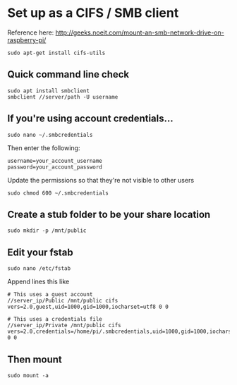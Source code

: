 # Set up as a CIFS / SMB client
Reference here: http://geeks.noeit.com/mount-an-smb-network-drive-on-raspberry-pi/

```
sudo apt-get install cifs-utils
```

## Quick command line check

```
sudo apt install smbclient
smbclient //server/path -U username
```

## If you're using account credentials...
```
sudo nano ~/.smbcredentials
```
Then enter the following:
```
username=your_account_username
password=your_account_password
```
Update the permissions so that they're not visible to other users
```
sudo chmod 600 ~/.smbcredentials
```
## Create a stub folder to be your share location
```
sudo mkdir -p /mnt/public
```
## Edit your fstab
```
sudo nano /etc/fstab
```
Append lines this like
```
# This uses a guest account
//server_ip/Public /mnt/public cifs vers=2.0,guest,uid=1000,gid=1000,iocharset=utf8 0 0

# This uses a credentials file
//server_ip/Private /mnt/public cifs vers=2.0,credentials=/home/pi/.smbcredentials,uid=1000,gid=1000,iocharset=utf8 0 0
```
## Then mount
```
sudo mount -a
```
